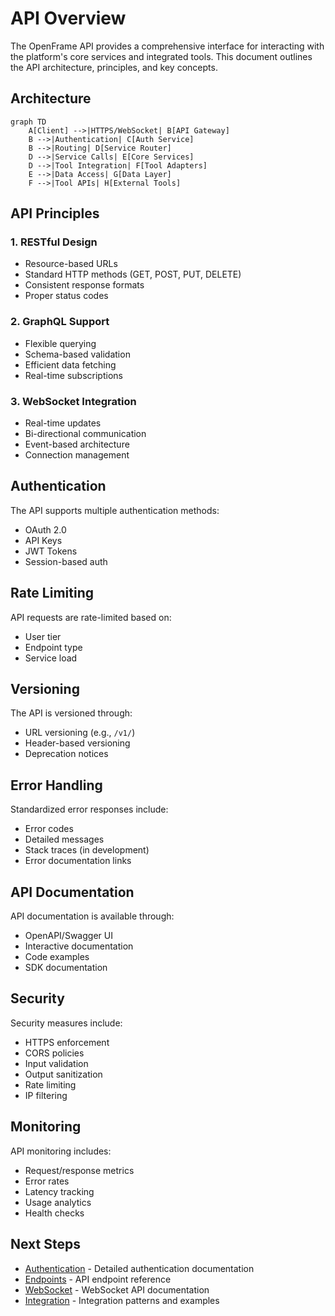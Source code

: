 # API Overview

The OpenFrame API provides a comprehensive interface for interacting with the platform's core services and integrated tools. This document outlines the API architecture, principles, and key concepts.

## Architecture

```mermaid
graph TD
    A[Client] -->|HTTPS/WebSocket| B[API Gateway]
    B -->|Authentication| C[Auth Service]
    B -->|Routing| D[Service Router]
    D -->|Service Calls| E[Core Services]
    D -->|Tool Integration| F[Tool Adapters]
    E -->|Data Access| G[Data Layer]
    F -->|Tool APIs| H[External Tools]
```

## API Principles

### 1. RESTful Design
- Resource-based URLs
- Standard HTTP methods (GET, POST, PUT, DELETE)
- Consistent response formats
- Proper status codes

### 2. GraphQL Support
- Flexible querying
- Schema-based validation
- Efficient data fetching
- Real-time subscriptions

### 3. WebSocket Integration
- Real-time updates
- Bi-directional communication
- Event-based architecture
- Connection management

## Authentication

The API supports multiple authentication methods:
- OAuth 2.0
- API Keys
- JWT Tokens
- Session-based auth

## Rate Limiting

API requests are rate-limited based on:
- User tier
- Endpoint type
- Service load

## Versioning

The API is versioned through:
- URL versioning (e.g., `/v1/`)
- Header-based versioning
- Deprecation notices

## Error Handling

Standardized error responses include:
- Error codes
- Detailed messages
- Stack traces (in development)
- Error documentation links

## API Documentation

API documentation is available through:
- OpenAPI/Swagger UI
- Interactive documentation
- Code examples
- SDK documentation

## Security

Security measures include:
- HTTPS enforcement
- CORS policies
- Input validation
- Output sanitization
- Rate limiting
- IP filtering

## Monitoring

API monitoring includes:
- Request/response metrics
- Error rates
- Latency tracking
- Usage analytics
- Health checks

## Next Steps

- [Authentication](authentication.md) - Detailed authentication documentation
- [Endpoints](endpoints.md) - API endpoint reference
- [WebSocket](websocket.md) - WebSocket API documentation
- [Integration](integration.md) - Integration patterns and examples 